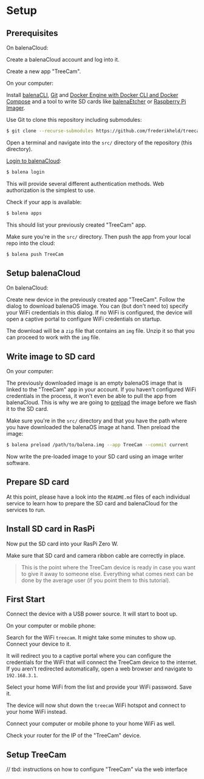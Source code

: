 # Setup


## Prerequisites

On balenaCloud:

Create a balenaCloud account and log into it.

Create a new app "TreeCam".

On your computer:

Install [balenaCLI](https://github.com/balena-io/balena-cli/blob/master/INSTALL.md), [Git](https://git-scm.com/book/en/v2/Getting-Started-Installing-Git) and [Docker Engine with Docker CLI and Docker Compose](https://git-scm.com/book/en/v2/Getting-Started-Installing-Git) and a tool to write SD cards like [balenaEtcher](https://www.balena.io/etcher/) or [Raspberry Pi Imager](https://www.raspberrypi.org/software/).

Use Git to clone this repository including submodules:

```sh
$ git clone --recurse-submodules https://github.com/frederikheld/treecam.git
```

Open a terminal and navigate into the `src/` directory of the repository (this directory).

[Login to balenaCloud](https://www.balena.io/docs/reference/balena-cli/#login):

```sh
$ balena login
```

This will provide several different authentication methods. Web authorization is the simplest to use.

Check if your app is available:

```sh
$ balena apps
```

This should list your previously created "TreeCam" app.

Make sure you're in the `src/` directory. Then push the app from your local repo into the cloud:

```sh
$ balena push TreeCam
```

## Setup balenaCloud

On balenaCloud:

Create new device in the previously created app "TreeCam". Follow the dialog to download balenaOS image. You can (but don't need to) specify your WiFi credentials in this dialog. If no WiFi is configured, the device will open a captive portal to configure WiFi credentials on startup.

The download will be a `zip`  file that contains an `img` file. Unzip it so that you can proceed to work with the `img` file.

## Write image to SD card

On your computer:

The previously downloaded image is an empty balenaOS image that is linked to the "TreeCam" app in your account. If you haven't configured WiFi credentials in the process, it won't even be able to pull the app from balenaCloud. This is why we are going to [preload](https://www.balena.io/docs/reference/balena-cli/#preload-image) the image before we flash it to the SD card.

Make sure you're in the `src/` directory and that you have the path where you have downloaded the balenaOS image at hand. Then preload the image:

```sh
$ balena preload /path/to/balena.img --app TreeCam --commit current
```

Now write the pre-loaded image to your SD card using an image writer software.

## Prepare SD card

At this point, please have a look into the `README.md` files of each individual service to learn how to prepare the SD card and balenaCloud for the services to run.

## Install SD card in RasPi

Now put the SD card into your RasPi Zero W.

Make sure that SD card and camera ribbon cable are correctly in place.

> This is the point where the TreeCam device is ready in case you want to give it away to someone else. Everything what comes next can be done by the average user (if you point them to this tutorial).

## First Start

Connect the device with a USB power source. It will start to boot up.

On your computer or mobile phone:

Search for the WiFi `treecam`. It might take some minutes to show up. Connect your device to it.

It will redirect you to a captive portal where you can configure the credentials for the WiFi that will connect the TreeCam device to the internet. If you aren't redirected automatically, open a web browser and navigate to `192.168.3.1`.

Select your home WiFi from the list and provide your WiFi password. Save it.

The device will now shut down the `treecam` WiFi hotspot and connect to your home WiFi instead.

Connect your computer or mobile phone to your home WiFi as well.

Check your router for the IP of the "TreeCam" device.

## Setup TreeCam

// tbd: instructions on how to configure "TreeCam" via the web interface